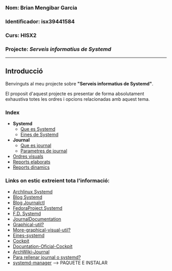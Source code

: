 ### Nom: Brian Mengibar Garcia

### Identificador: isx39441584

### Curs: HISX2

### Projecte: _Serveis informatius de Systemd_
---------------------------------------------------

## Introducció

Benvinguts al meu projecte sobre **"Serveis informatius de Systemd"**.

El proposit d'aquest projecte es presentar de forma absolutament exhaustiva 
totes les ordres i opcions relacionadas amb aquest tema.

### Index

* **Systemd**
  * [Que es Systemd]
  * [Eines de Systemd]
* **Journal**
  * [Que es journal]
  * [Parametres de journal]
* [Ordres visuals]
* [Reports elaborats]
* [Reports dinamics]

### Links on estic extreient tota l'informació:

* [Archlinux Systemd][archlinux]
* [Blog Systemd][blogsystemd]
* [Blog Journalctl][blogjournal]
* [FedoraProject Systemd][fedoraproject]
* [F.D. Systemd][DocumentationSystemd]
* [JournalDocumentation]
* [Graphical-util?]
* [More-graphical-visual-util?]
* [Eines-systemd]
* [Cockpit]
* [Docuntation-Oficial-Cockpit]
* [ArchWiki-Journal]
* [Para rellenar journal o systemd?]
* [systemd-manager] --> PAQUETE E INSTALAR

[archlinux]: https://wiki.archlinux.org/index.php/systemd_(Espa%C3%B1ol)#Uso_b.C3.A1sico_de_systemctl
[blogsystemd]: http://www.rafaelrojas.net/2012/08/24/entendiendo-a-systemd/
[blogjournal]: https://juncotic.com/journalctl-comandos-interesantes/
[fedoraproject]: https://fedoraproject.org/wiki/Systemd
[DocumentationSystemd]: https://docs.fedoraproject.org/en-US/Fedora/24/html/System_Administrators_Guide/ch-Services_and_Daemons.html
[JournalDocumentation]: https://docs.fedoraproject.org/en-US/Fedora/24/html/System_Administrators_Guide/s1-Using_the_Journal.html
[Graphical-util?]: https://docs.fedoraproject.org/en-US/Fedora/24/html/System_Administrators_Guide/s1-managing_log_files_in_a_graphical_environment.html
[More-graphical-visual-util?]: http://www.estrellateyarde.org/logs-en-linux
[Eines-systemd]: https://diversidadyunpocodetodo.blogspot.com.es/2016/07/systemd-analyze-kcm-systemadm-systemctl.html
[Cockpit]: https://www.liquidweb.com/kb/how-to-use-cockpit-in-fedora-23/
[Docuntation-Oficial-Cockpit]: http://cockpit-project.org/guide/latest/
[ArchWiki-Journal]: https://wiki.archlinux.org/index.php/Systemd#Journal

[Que es Systemd]:https://github.com/brianmengibar/projecte-final/blob/master/notes_systemd.md#que-%C3%A9s-systemd
[Eines de Systemd]: https://github.com/brianmengibar/projecte-final/blob/master/notes_eines_systemd.md#systemd-analyze
[Que es journal]: https://github.com/brianmengibar/projecte-final/blob/master/notes_journal.md#que-es-journal
[Parametres de journal]: https://github.com/brianmengibar/projecte-final/blob/master/notes_journal.md#parametres-de-journalctl
[Reports dinamics]: https://github.com/brianmengibar/projecte-final/blob/master/notes_report_elaborat_or_dinamic.md#cockpit
[Ordres visuals]: https://github.com/brianmengibar/projecte-final/blob/master/ordres_visuals.md#ordres-visuals
[Reports elaborats]: https://github.com/brianmengibar/projecte-final/blob/master/reports_elaborats.md#reports-elaborats
[Para rellenar journal o systemd?]: http://www.elarraydejota.com/guia-tecnica-de-gestion-de-servicios-en-systemd-para-administradores-de-sistemas/
[systemd-manager]: https://copr.fedorainfracloud.org/coprs/nunodias/systemd-manager/
